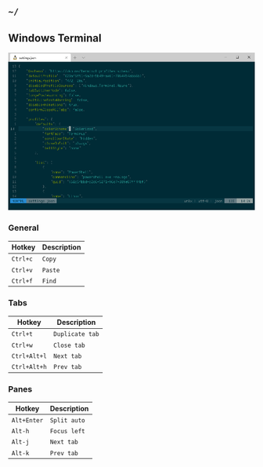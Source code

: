 ## `~/`

## Windows Terminal
![Font: Terminus](https://github.com/cy6x/dotfiles/raw/main/wt.png)
### General

| Hotkey   | Description |
| -------- | ----------- |
| `Ctrl+c` | `Copy`      |
| `Ctrl+v` | `Paste`     |
| `Ctrl+f` | `Find`      |

### Tabs

| Hotkey       | Description     |
| ------------ | --------------- |
| `Ctrl+t`     | `Duplicate tab` |
| `Ctrl+w`     | `Close tab`     |
| `Ctrl+Alt+l` | `Next tab`      |
| `Ctrl+Alt+h` | `Prev tab`      |

### Panes

| Hotkey       | Description     |
| ------------ | --------------- |
| `Alt+Enter`  | `Split auto` |
| `Alt-h`     | `Focus left`     |
| `Alt-j` | `Next tab`      |
| `Alt-k` | `Prev tab`      |
